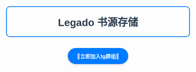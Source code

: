 <div align="center" style="
  padding: 20px;
  border: 2px solid #007bff;
  border-radius: 10px;
  margin: 20px 0;
">
  <h1 style="
    color: #2c3e50;
    margin: 0;
    font-family: 'Arial', sans-serif;
  ">Legado 书源存储</h1>
</div>
<div align="center" style="margin: 30px 0;">
  <a href="https://t.me/+eLOWs94XsXxiY2Q1" style="
    display: inline-block;
    padding: 12px 25px;
    background: #007bff;
    color: white !important;
    border-radius: 25px;
    text-decoration: none;
    font-weight: bold;
    box-shadow: 0 3px 6px rgba(0,0,0,0.1);
  ">
     🚀立即加入tg群组🚀
  </a>
</div>
